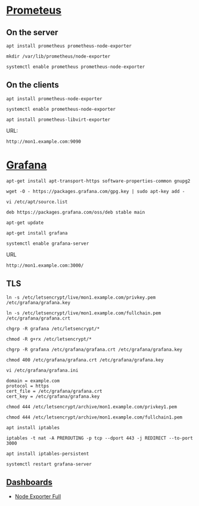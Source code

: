 # [Prometeus](https://prometheus.io/)
## On the server
```
apt install prometheus prometheus-node-exporter
```

```
mkdir /var/lib/prometheus/node-exporter
```

```
systemctl enable prometheus prometheus-node-exporter
```

## On the clients
```
apt install prometheus-node-exporter
```

```
systemctl enable prometheus-node-exporter
```

```
apt install prometheus-libvirt-exporter
```

URL:
```
http://mon1.example.com:9090
```

# [Grafana](https://grafana.com)
```
apt-get install apt-transport-https software-properties-common gnupg2
```

```
wget -O - https://packages.grafana.com/gpg.key | sudo apt-key add -
```

```
vi /etc/apt/source.list
```

```
deb https://packages.grafana.com/oss/deb stable main
```

```
apt-get update
```

```
apt-get install grafana
```

```
systemctl enable grafana-server
```

URL
```
http://mon1.example.com:3000/
```

## TLS
```
ln -s /etc/letsencrypt/live/mon1.example.com/privkey.pem /etc/grafana/grafana.key
```

```
ln -s /etc/letsencrypt/live/mon1.example.com/fullchain.pem /etc/grafana/grafana.crt
```

```
chgrp -R grafana /etc/letsencrypt/*
```

```
chmod -R g+rx /etc/letsencrypt/*
```

```
chgrp -R grafana /etc/grafana/grafana.crt /etc/grafana/grafana.key
```

```
chmod 400 /etc/grafana/grafana.crt /etc/grafana/grafana.key
```

```
vi /etc/grafana/grafana.ini
```

```
domain = example.com
protocol = https
cert_file = /etc/grafana/grafana.crt
cert_key = /etc/grafana/grafana.key
```

```
chmod 444 /etc/letsencrypt/archive/mon1.example.com/privkey1.pem
```

```
chmod 444 /etc/letsencrypt/archive/mon1.example.com/fullchain1.pem
```

```
apt install iptables
```

```
iptables -t nat -A PREROUTING -p tcp --dport 443 -j REDIRECT --to-port 3000
```

```
apt install iptables-persistent
```

```
systemctl restart grafana-server
```

## [Dashboards](https://grafana.com/grafana/dashboards/)
- [Node Exporter Full](https://grafana.com/grafana/dashboards/1860-node-exporter-full/)





